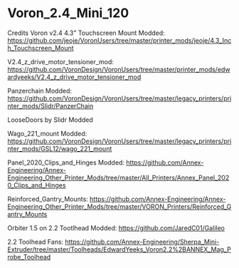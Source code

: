 # Voron_2.4_Mini_120

Credits
Voron v2.4 4.3" Touchscreen Mount Modded:
https://github.com/jeoje/VoronUsers/tree/master/printer_mods/jeoje/4.3_Inch_Touchscreen_Mount

V2.4_z_drive_motor_tensioner_mod:
https://github.com/VoronDesign/VoronUsers/tree/master/printer_mods/edwardyeeks/V2.4_z_drive_motor_tensioner_mod

Panzerchain Modded:
https://github.com/VoronDesign/VoronUsers/tree/master/legacy_printers/printer_mods/Slidr/PanzerChain

LooseDoors by Slidr Modded

Wago_221_mount Modded:
https://github.com/VoronDesign/VoronUsers/tree/master/legacy_printers/printer_mods/GSL12/wago_221_mount

Panel_2020_Clips_and_Hinges Modded:
https://github.com/Annex-Engineering/Annex-Engineering_Other_Printer_Mods/tree/master/All_Printers/Annex_Panel_2020_Clips_and_Hinges

Reinforced_Gantry_Mounts:
https://github.com/Annex-Engineering/Annex-Engineering_Other_Printer_Mods/tree/master/VORON_Printers/Reinforced_Gantry_Mounts

Orbiter 1.5 on 2.2 Tootlhead Modded:
https://github.com/JaredC01/Galileo

2.2 Toolhead Fans:
https://github.com/Annex-Engineering/Sherpa_Mini-Extruder/tree/master/Toolheads/EdwardYeeks_Voron2.2%2BANNEX_Mag_Probe_Toolhead


